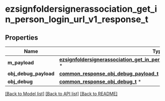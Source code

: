 # ezsignfoldersignerassociation_get_in_person_login_url_v1_response_t

## Properties
Name | Type | Description | Notes
------------ | ------------- | ------------- | -------------
**m_payload** | [**ezsignfoldersignerassociation_get_in_person_login_url_v1_response_m_payload_t**](ezsignfoldersignerassociation_get_in_person_login_url_v1_response_m_payload.md) \* |  | 
**obj_debug_payload** | [**common_response_obj_debug_payload_t**](common_response_obj_debug_payload.md) \* |  | [optional] 
**obj_debug** | [**common_response_obj_debug_t**](common_response_obj_debug.md) \* |  | [optional] 

[[Back to Model list]](../README.md#documentation-for-models) [[Back to API list]](../README.md#documentation-for-api-endpoints) [[Back to README]](../README.md)


